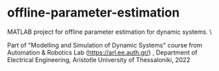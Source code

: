 # offline-parameter-estimation
MATLAB project for offline parameter estimation for dynamic systems. \


Part of "Modelling and Simulation of Dynamic Systems" course from Automation & Robotics Lab (https://arl.ee.auth.gr/) , Department of Electrical Engineering, Aristotle University of Thessaloniki, 2022
